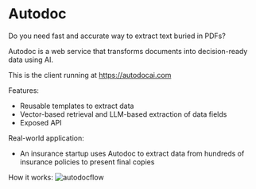 # Autodoc

Do you need fast and accurate way to extract text buried in PDFs? 

Autodoc is a web service that transforms documents into decision-ready data using AI.

This is the client running at https://autodocai.com

Features:
- Reusable templates to extract data
- Vector-based retrieval and LLM-based extraction of data fields 
- Exposed API 

Real-world application:
- An insurance startup uses Autodoc to extract data from hundreds of insurance policies to present final copies 

How it works:
![autodocflow]("https://github.com/felgueres/autodoc/public/flow.png")